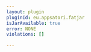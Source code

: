 ```yaml
---
layout: plugin
pluginId: eu.appsatori.fatjar
isJarAvailable: true
error: NONE
violations: []

---
```


